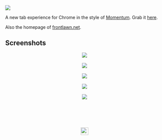 <a href="#top" id="top">
  <img src="https://user-images.githubusercontent.com/441546/46396498-69fe2680-c6a4-11e8-99c5-f07fa62935df.png" style="max-width: 100%">
</a>

A new tab experience for Chrome in the style of [Momentum](https://momentumdash.com/). Grab it [here](https://bit.ly/inspirat-chrome).

Also the homepage of [frontlawn.net](https://frontlawn.net).

## Screenshots

<p align="center">
  <img src="https://user-images.githubusercontent.com/441546/46394255-6ca94d80-c69d-11e8-838a-07781fee47ba.png"><br>
  <br>
  <img src="https://user-images.githubusercontent.com/441546/46394253-6c10b700-c69d-11e8-8ecc-6f3073a95af5.png"><br>
  <br>
  <img src="https://user-images.githubusercontent.com/441546/46394254-6ca94d80-c69d-11e8-98b2-c3b6c50f69b8.png"><br>
  <br>
  <img src="https://user-images.githubusercontent.com/441546/46394256-6ca94d80-c69d-11e8-85e1-e9505de17c32.png"><br>
  <br>
  <img src="https://user-images.githubusercontent.com/441546/46394258-6d41e400-c69d-11e8-8400-d546cf90b152.png"><br>
</p>

## &nbsp;
<p align="center">
  <br>
  <img width="24" height="24" src="https://cloud.githubusercontent.com/assets/441546/25318539/db2f4cf2-2845-11e7-8e10-ef97d91cd538.png">
</p>

